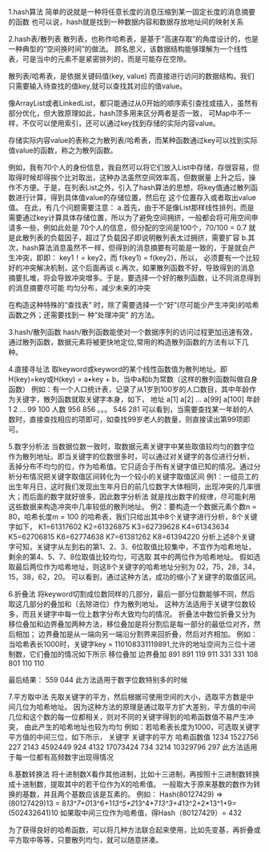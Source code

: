 1.hash算法
  简单的说就是一种将任意长度的消息压缩到某一固定长度的消息摘要的函数
  也可以说，hash就是找到一种数据内容和数据存放地址间的映射关系

2.hash表/散列表
  散列表，也称作哈希表，是基于“高速存取”的角度设计的，也是一种典型的“空间换时间”的做法。
  顾名思义，该数据结构能够理解为一个线性表，可是当中的元素不是紧密排列的，而是可能存在空隙。

  散列表/哈希表，是依据关键码值(key, value) 而直接进行访问的数据结构。我们只需要输入待查找的值key,就可以查找其对应的值value。

  像ArrayList或者LinkedList，都只能通过从0开始的顺序索引查找或插入，虽然有部分优化，但大致原理如此，hash顶多用来区分两者是否一致，
  可Map中不一样，不仅可以使用索引，还可以通过key找到存储的实际内容value。

  存储实际内容value的表称之为散列表/哈希表，而某种函数通过key可以找到实际值value的函数，称之为散列函数。

  例如，我有70个人的身份信息，我自然可以将它们放入List中存储，存很容易，但取得时候却得挨个比对取出，这种办法虽然空间效率高，但数据量
  上升之后，操作不方便。于是，在列表List之外，引入了hash算法的思想，将key值通过散列函数进行计算，得到具体值value的存储位置，然后在
  这个位置存入或者取出value值。
  在此，有几个问题需要注意：
  a.首先，由于不是像List那样线性排列，而是需要通过key计算具体存储位置，所以为了避免空间拥挤，一般都会将可用空间申请多一些，例如此处是
    70个人的信息，但分配的空间是100个，70/100 = 0.7 就是此散列表的负载因子，超过了负载因子即说明散列表太过拥挤，需要扩容
  b.其次，hash算法消息虽然不一样，但得到的消息摘要有可能是一致的，于是就会产生冲突，即即： key1！= key2，而  f(key1) = f(key2)，所以，
    必须要有一个比较好的冲突解决机制，这个后面再谈
  c.再次，如果散列函数不好，导致得到的消息摘要扎堆，将会导致冲突增多。于是，要选择一个好的散列函数，让不同消息得到的消息摘要尽可能
    均匀分布，减少未来的冲突

  在构造这种特殊的“查找表” 时，除了需要选择一个“好”(尽可能少产生冲突)的哈希函数之外；还需要找到一 种“处理冲突” 的方法。

3.hash/散列函数
  hash/散列函数能使对一个数据序列的访问过程更加迅速有效，通过散列函数，数据元素将被更快地定位,常用的构造散列函数的方法有以下几种。


4.直接寻址法
  取keyword或keyword的某个线性函数值为散列地址。即H(key)=key或H(key) = a•key + b，当中a和b为常数（这样的散列函数叫做自身函数）
  例如：有一个人口统计表，记录了从1岁到100岁的人口数目，其中年龄作为关键字，散列函数就取关键字本身，如下，
	地址	a[1]	a[2]	...	a[99]	a[100]
	年龄	1	2	...	99	100
	人数	956	856	。。。	546	281
  可以看到，当需要查找某一年龄的人数时，直接查找相应的项即可，如查找99岁老人的数量，则直接读出第99项即可。


5.数字分析法
  当数据位数一致时，取数据元素关键字中某些取值较均匀的数字位作为散列地址。即当关键字的位数很多时，可以通过对关键字的各位进行分析，
  丢掉分布不均匀的位，作为哈希值。它只适合于所有关键字值已知的情况。通过分析分布情况把关键字取值区间转化为一个较小的关键字取值区间
  例1：一组员工的出生年月日，这时我们发现出生年月日的前几位数字大体相同，出现冲突的几率很大；而后面的数字就好很多，因此数字分析法
      就是找出数字的规律，尽可能利用这些数据来构造冲突中几率较低的散列地址。
  例2：要构造一个数据元素个数n = 80，哈希长度m = 100 的哈希表，我们只给出其中8个关键字进行分析，8个关键字如下，
      K1=61317602    K2=61326875    K3=62739628     K4=61343634    K5=62706815    K6=62774638    K7=61381262    K8=61394220
      分析上述8个关键字可知，关键字从左到右的第1、2、3、6位取值比较集中，不宜作为哈希地址，剩余的第4、5、7、8位取值比较均匀，可选取
      其中的两位作为哈希地址。
      假如选取最后两位作为哈希地址，则这8个关键字的哈希地址分别为 02，75，28，34，15，38，62，20。
  可以看到，通过这种方法，成功的缩小了关键字的取值区间。


6.折叠法
  将keyword切割成位数同样的几部分，最后一部分位数能够不同，然后取这几部分的叠加和（去除进位）作为散列地址。
  这种方法适用于关键字位数较多，而且关键字中每一位上数字分布大致均匀的情况。
  折叠法中数位折叠又分为移位叠加和边界叠加两种方法，移位叠加是将分割后是每一部分的最低位对齐，然后相加；
  边界叠加是从一端向另一端沿分割界来回折叠，然后对齐相加。
  例如：当哈希表长1000时，关键字key = 110108331119891,允许的地址空间为三位十进制数，它们叠加的情况如下所示
		移位叠加			边界叠加
		891				891
   		119				911
		331				331
		108				801
		110				110

   最后结果：	559				044
  此方法适用于数字位数特别多的时候


7.平方取中法
  先取关键字的平方，然后根据可使用空间的大小，选取平方数是中间几位为哈希地址。
  因为这种方法的原理是通过取平方扩大差别，平方值的中间几位和这个数的每一位都相关，则对不同的关键字得到的哈希函数值不易产生冲突，
  由此产生的哈希地址也较为均匀
  例如：若哈希表长度为1000，可选取关键字平方值的中间三位，如下所示，
	关键字		关键字的平方		哈希函数值
 	1234		1522756			227
	2143		4592449			924
	4132		17073424		734
	3214		10329796		297
  此方法适用于每一位都有高频数字出现得情况


8.基数转换法
  将十进制数X看作其他进制，比如十三进制，再按照十三进制数转换成十进制数，提取其中的若干位作为X的哈希值。
  一般取大于原来基数的数作为转换的基数，并且两个基数应该是互素的。
  例如：
  Hash(80127429) => (80127429)13 = 8*13^7+0*13^6+1*13^5+2*13^4+7*13^3+4*13^2+2*13^1+9=(502432641)10
  如果取中间三位作为哈希值，得Hash（80127429）= 432

  为了获得良好的哈希函数，可以将几种方法联合起来使用，比如先变基，再折叠或平方取中等等，只要散列均匀，就可以随意拼凑。
  

